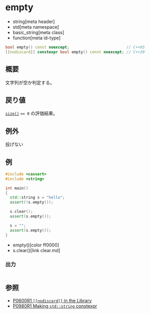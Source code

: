 # empty
* string[meta header]
* std[meta namespace]
* basic_string[meta class]
* function[meta id-type]

```cpp
bool empty() const noexcept;                         // C++03
[[nodiscard]] constexpr bool empty() const noexcept; // C++20
```

## 概要
文字列が空か判定する。


## 戻り値
[`size()`](size.md) `== 0` の評価結果。


## 例外
投げない


## 例
```cpp example
#include <cassert>
#include <string>

int main()
{
  std::string s = "hello";
  assert(!s.empty());

  s.clear();
  assert(s.empty());

  s = "";
  assert(s.empty());
}
```
* empty()[color ff0000]
* s.clear()[link clear.md]

### 出力
```
```

## 参照
- [P0600R1 `[[nodiscard]]` in the Library](http://www.open-std.org/jtc1/sc22/wg21/docs/papers/2017/p0600r1.pdf)
- [P0980R1 Making `std::string` constexpr](https://www.open-std.org/jtc1/sc22/wg21/docs/papers/2019/p0980r1.pdf)
